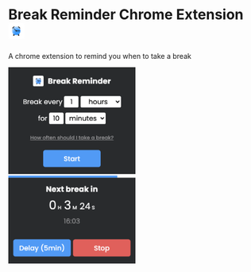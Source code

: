 # Break Reminder Chrome Extension <img src="images/icon128.png" width="32px" />

A chrome extension to remind you when to take a break

<img src="images/demo/menu.png" width="256px" />
<img src="images/demo/timer.png" width="256px" />